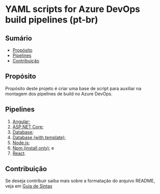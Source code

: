 # YAML scripts for Azure DevOps build pipelines (pt-br)

## Sumário
* [Propósito](#propósito)
* [Pipelines](#pipelines)
* [Contribuição](#contribuição)

## Propósito
Propósito deste projeto é criar uma base de script para auxiliar na montagem dos pipelines de build no Azure DevOps.

## Pipelines
1.	[Angular](https://github.com/renanlq/azure-pipelines/blob/master/src/javascript-angular.yml);
2.	[ASP.NET Core](https://github.com/renanlq/azure-pipelines/blob/master/src/aspnet-core.yml);
2.	[Database](https://github.com/renanlq/azure-pipelines/blob/master/src/database-ssdt.yml);
3.	[Database (with template)](https://github.com/renanlq/azure-pipelines/blob/master/src/database-ssdt-template.yml);
4.	[Node.js](https://github.com/renanlq/azure-pipelines/blob/master/src/javascript-nodejs.yml);
5.	[Npm (install only)](https://github.com/renanlq/azure-pipelines/blob/master/src/javascript-npm.yml); e
6.	[React](https://github.com/renanlq/azure-pipelines/blob/master/src/javascript-react.yml).

## Contribuição
Se deseja contribuir saiba mais sobre a formatação do arquivo README, veja em [Guia de Sintax](https://docs.microsoft.com/en-us/vsts/project/wiki/markdown-guidance?view=vsts)
